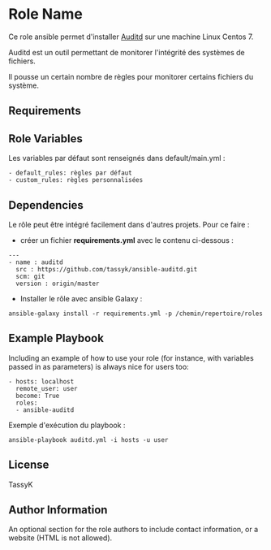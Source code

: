 Role Name
=========

Ce role ansible permet d'installer [Auditd](https://github.com/tassyk/security/blob/master/hardening_auditing_system.md) sur une machine Linux Centos 7.

Auditd est un outil permettant de monitorer l'intégrité des systèmes de fichiers.
 
Il pousse un certain nombre de règles pour monitorer certains fichiers du système.

Requirements
------------


Role Variables
--------------

Les variables par défaut sont renseignés dans default/main.yml :
```
- default_rules: règles par défaut
- custom_rules: règles personnalisées
```
Dependencies
------------

Le rôle peut être intégré facilement dans d'autres projets. Pour ce faire :
- créer un fichier **requirements.yml** avec le contenu ci-dessous :
```
---
- name : auditd
  src : https://github.com/tassyk/ansible-auditd.git
  scm: git
  version : origin/master
```
- Installer le rôle avec ansible Galaxy :
```
ansible-galaxy install -r requirements.yml -p /chemin/repertoire/roles
```
Example Playbook
----------------

Including an example of how to use your role (for instance, with variables passed in as parameters) is always nice for users too:

    - hosts: localhost
      remote_user: user
      become: True
      roles:
      - ansible-auditd

Exemple d'exécution du playbook :
```
ansible-playbook auditd.yml -i hosts -u user
```

License
-------

TassyK

Author Information
------------------

An optional section for the role authors to include contact information, or a website (HTML is not allowed).
